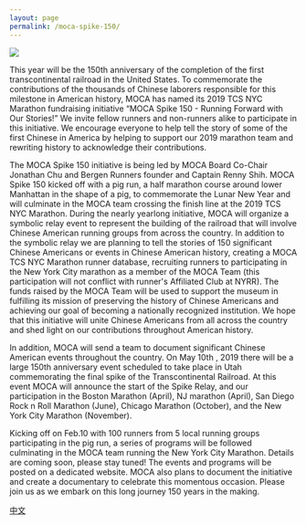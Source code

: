 ```yaml
---
layout: page
permalink: /moca-spike-150/
---
```


![](https://user-images.githubusercontent.com/46349226/53438999-12ec4b80-39cf-11e9-94c9-626342b4749c.png)

This year will be the 150th anniversary of the completion of the first transcontinental
railroad in the United States. To commemorate the contributions of the thousands of
Chinese laborers responsible for this milestone in American history, MOCA has named
its 2019 TCS NYC Marathon fundraising initiative “MOCA Spike 150 - Running Forward
with Our Stories!” We invite fellow runners and non-runners alike to participate in this
initiative. We encourage everyone to help tell the story of some of the first Chinese in
America by helping to support our 2019 marathon team and rewriting history to
acknowledge their contributions.

The MOCA Spike 150 initiative is being led by MOCA Board Co-Chair Jonathan Chu
and Bergen Runners founder and Captain Renny Shih. MOCA Spike 150 kicked off
with a pig run, a half marathon course around lower Manhattan in the shape of a pig, to
commemorate the Lunar New Year and will culminate in the MOCA team crossing the
finish line at the 2019 TCS NYC Marathon. During the nearly yearlong initiative, MOCA
will organize a symbolic relay event to represent the building of the railroad that will
involve Chinese American running groups from across the country. In addition to the
symbolic relay we are planning to tell the stories of 150 significant Chinese Americans
or events in Chinese American history, creating a MOCA TCS NYC Marathon runner
database, recruiting runners to participating in the New York City marathon as a
member of the MOCA Team (this participation will not conflict with runner&#39;s Affiliated
Club at NYRR). The funds raised by the MOCA Team will be used to support the
museum in fulfilling its mission of preserving the history of Chinese Americans and
achieving our goal of becoming a nationally recognized institution. We hope that this initiative will unite Chinese Americans from all across the country and shed light on our contributions throughout American history.  

In addition, MOCA will send a team to document significant Chinese American events
throughout the country. On May 10th , 2019 there will be a large 150th anniversary event
scheduled to take place in Utah commemorating the final spike of the Transcontinental
Railroad. At this event MOCA will announce the start of the Spike Relay, and our
participation in the Boston Marathon (April), NJ marathon (April), San Diego Rock n Roll
Marathon (June), Chicago Marathon (October), and the New York City Marathon
(November).


Kicking off on Feb.10 with 100 runners from 5 local running groups participating in the
pig run, a series of programs will be followed culminating in the MOCA team running the
New York City Marathon. Details are coming soon, please stay tuned! The events and
programs will be posted on a dedicated website. MOCA also plans to document the
initiative and create a documentary to celebrate this momentous occasion. Please join
us as we embark on this long journey 150 years in the making.


[中文](https://mocaspike150.github.io/%E5%85%B3%E4%BA%8E/)
